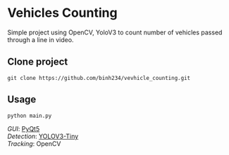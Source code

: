 # Vehicles Counting
Simple project using OpenCV, YoloV3 to count number of vehicles passed through a line in video.

## Clone project
```git
git clone https://github.com/binh234/vevhicle_counting.git
```

## Usage

```python
python main.py
```

*GUI*: [PyQt5](https://github.com/flytocc/pyqt5-cv2-multithreaded)  
*Detection*: [YOLOV3-Tiny](https://pjreddie.com/darknet/yolo/)  
*Tracking*: OpenCV
